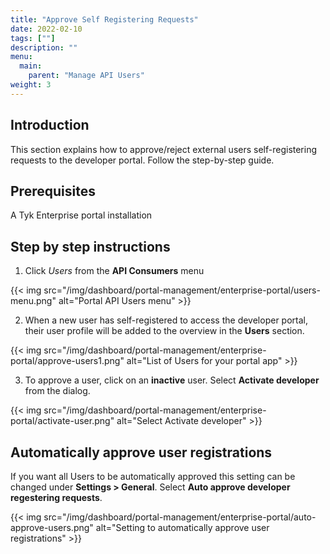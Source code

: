 ```yaml
---
title: "Approve Self Registering Requests"
date: 2022-02-10
tags: [""]
description: ""
menu:
  main:
    parent: "Manage API Users"
weight: 3
---
```


## Introduction

This section explains how to approve/reject external users self-registering requests to the developer portal. Follow the step-by-step guide.

## Prerequisites

A Tyk Enterprise portal installation

## Step by step instructions

1. Click *Users* from the **API Consumers** menu

{{< img src="/img/dashboard/portal-management/enterprise-portal/users-menu.png" alt="Portal API Users menu" >}}

2. When a new user has self-registered to access the developer portal,  their user profile will be added to the overview in the **Users** section.

{{< img src="/img/dashboard/portal-management/enterprise-portal/approve-users1.png" alt="List of Users for your portal app" >}}

3. To approve a user, click on an **inactive** user. Select **Activate developer** from the dialog.

{{< img src="/img/dashboard/portal-management/enterprise-portal/activate-user.png" alt="Select Activate developer" >}}

## Automatically approve user registrations

If you want all Users to be automatically approved this setting can be changed under **Settings > General**. Select **Auto approve developer regestering requests**.

{{< img src="/img/dashboard/portal-management/enterprise-portal/auto-approve-users.png" alt="Setting to automatically approve user registrations" >}}
